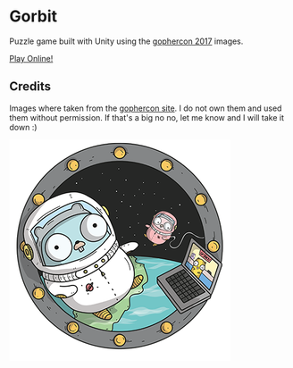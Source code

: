 # Gorbit

Puzzle game built with Unity using the [gophercon 2017](https://gophercon.com/) images.

[Play Online!](https://gorbit.space)

## Credits

Images where taken from the [gophercon site](https://gophercon.com/). I do not own them and used them without permission. If that's a big no no, let me know and I will take it down :)

![gopher](Assets/Sprites/gophers.png)
